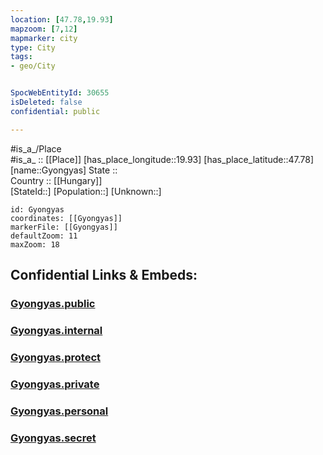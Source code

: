 ```yaml
---
location: [47.78,19.93] 
mapzoom: [7,12] 
mapmarker: city 
type: City
tags:
- geo/City


SpocWebEntityId: 30655
isDeleted: false
confidential: public

---
```

#is_a_/Place  
#is_a_ :: [[Place]] 
[has_place_longitude::19.93] 
[has_place_latitude::47.78] 
[name::Gyongyas] 
State ::  
Country :: [[Hungary]]  
[StateId::] 
[Population::] 
[Unknown::] 


```leaflet
id: Gyongyas
coordinates: [[Gyongyas]] 
markerFile: [[Gyongyas]] 
defaultZoom: 11 
maxZoom: 18
```


## Confidential Links & Embeds: 

### [Gyongyas.public](/_public/\Earth\Continent\Europe\Europe~East\Hungary\Counties~Hungary\Heves\CityGyongyas.public.md) 

### [Gyongyas.internal](/_internal/\Earth\Continent\Europe\Europe~East\Hungary\Counties~Hungary\Heves\CityGyongyas.internal.md) 

### [Gyongyas.protect](/_protect/\Earth\Continent\Europe\Europe~East\Hungary\Counties~Hungary\Heves\CityGyongyas.protect.md) 

### [Gyongyas.private](/_private/\Earth\Continent\Europe\Europe~East\Hungary\Counties~Hungary\Heves\CityGyongyas.private.md) 

### [Gyongyas.personal](/_personal/\Earth\Continent\Europe\Europe~East\Hungary\Counties~Hungary\Heves\CityGyongyas.personal.md) 

### [Gyongyas.secret](/_secret/\Earth\Continent\Europe\Europe~East\Hungary\Counties~Hungary\Heves\CityGyongyas.secret.md)

